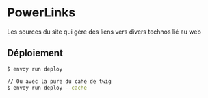 # PowerLinks
Les sources du site qui gère des liens vers divers technos lié au web

## Déploiement

```bash
$ envoy run deploy

// Ou avec la pure du cahe de twig 
$ envoy run deploy --cache

```
